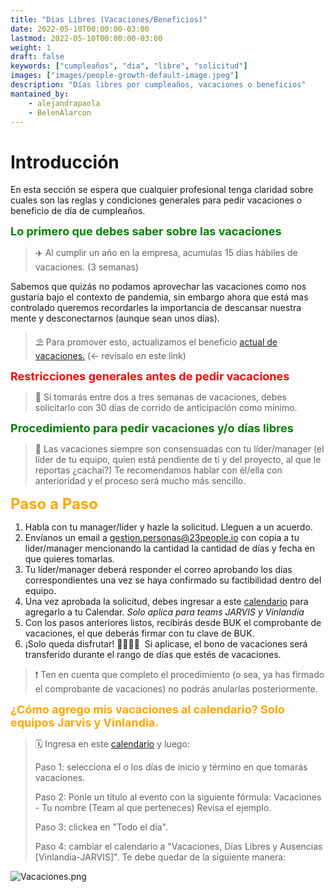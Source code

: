 ```yaml
---
title: "Dias Libres (Vacaciones/Beneficios)"
date: 2022-05-10T00:00:00-03:00
lastmod: 2022-05-10T00:00:00-03:00
weight: 1
draft: false
keywords: ["cumpleaños", "dia", "libre", "solicitud"]
images: ["images/people-growth-default-image.jpeg"]
description: "Días libres por cumpleaños, vacaciones o beneficios"
mantained_by:
    - alejandrapaola
    - BelenAlarcon
---
```


# Introducción

En esta sección se espera que cualquier profesional tenga claridad sobre cuales son las reglas y condiciones generales para pedir vacaciones o beneficio de día de cumpleaños.

<font color=green size="4"><b> Lo primero que debes saber sobre las vacaciones </b></font>

> ✈️ Al cumplir un año en la empresa, acumulas 15 días hábiles de vacaciones. (3 semanas)

Sabemos que quizás no podamos aprovechar las vacaciones como nos gustaría bajo el contexto de pandemia, sin embargo ahora que está mas controlado queremos recordarles la importancia de descansar nuestra mente y desconectarnos (aunque sean unos días).

> ⛱ Para promover esto, actualizamos el beneficio [actual de vacaciones.](https://manual.23people.io/functional-areas/people-growth/benefits/) (← revísalo en este link)

<font color=red size="4"><b> Restricciones generales antes de pedir vacaciones </b></font>

> 📌 Si tomarás entre dos a tres semanas de vacaciones, debes solicitarlo con 30 días de corrido de anticipación como mínimo.

<font color=green size="4"><b> Procedimiento para pedir vacaciones y/o días libres </b></font>

> 🤝 Las vacaciones siempre son consensuadas con tu líder/manager (el líder de tu equipo, quien está pendiente de ti y del proyecto, al que le reportas ¿cachai?)
> Te recomendamos hablar con él/ella con anterioridad y el proceso será mucho más sencillo.

<font color=orange size="5"><b> Paso a Paso </b></font>

1. Habla con tu manager/líder y hazle la solicitud. Lleguen a un acuerdo.
2. Envíanos un email a [gestion.personas@23people.io](mailto:gestion.personas@23people.io) con copia a tu líder/manager mencionando la cantidad la cantidad de días y fecha en que quieres tomarlas.
3. Tu líder/manager deberá responder el correo aprobando los días correspondientes una vez se haya confirmado su factibilidad dentro del equipo.
4. Una vez aprobada la solicitud, debes ingresar a este [calendario](https://calendar.google.com/calendar/u/0?cid=Y19jZTJ0MzdvZXV2dHI0dWhia2o4NHA2aWNlb0Bncm91cC5jYWxlbmRhci5nb29nbGUuY29t) para agregarlo a tu Calendar. _Solo aplica para teams JARVIS y Vinlandia_
5. Con los pasos anteriores listos, recibirás desde BUK el comprobante de vacaciones, el que deberás firmar con tu clave de BUK.
6. ¡Solo queda disfrutar! 🕺🏽💃🏽  Si aplicase, el bono de vacaciones será transferido durante el rango de días que estés de vacaciones.

> ❗️ Ten en cuenta que completo el procedimiento (o sea, ya has firmado el comprobante de vacaciones) no podrás anularlas posteriormente.

<font color=orange size="4"><b> ¿Cómo agrego mis vacaciones al calendario? Solo equipos Jarvis y Vinlandia. </b></font>

> 🗓 Ingresa en este [calendario](https://calendar.google.com/calendar/u/0?cid=Y19jZTJ0MzdvZXV2dHI0dWhia2o4NHA2aWNlb0Bncm91cC5jYWxlbmRhci5nb29nbGUuY29t) y luego:<p>
> Paso 1: selecciona el o los días de inicio y término en que tomarás vacaciones.<p>
> Paso 2: Ponle un título al evento con la siguiente fórmula: Vacaciones - Tu nombre (Team al que perteneces) Revisa el ejemplo.<p>
> Paso 3: clickea en "Todo el día".<p>
> Paso 4: cambiar el calendario a "Vacaciones, Días Libres y Ausencias [Vinlandia-JARVIS]". Te debe quedar de la siguiente manera:

![Vacaciones.png](../vacaciones.png)
